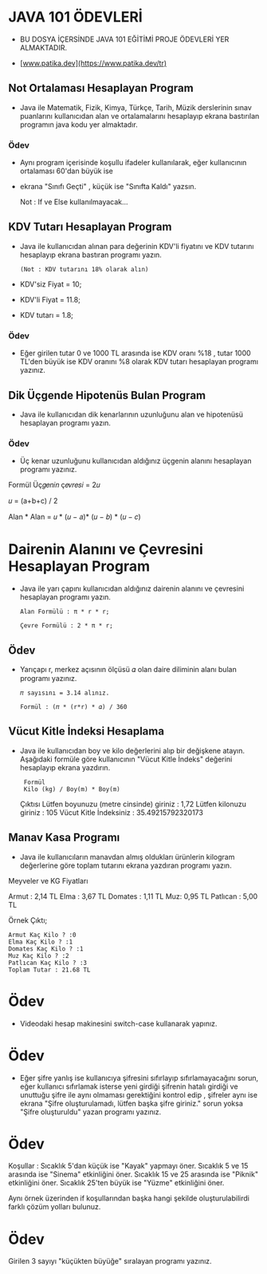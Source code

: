 # JAVA 101 ÖDEVLERİ
* BU DOSYA İÇERSİNDE JAVA 101 EĞİTİMİ PROJE ÖDEVLERİ YER ALMAKTADIR.

* [www.patika.dev](https://www.patika.dev/tr)

## Not Ortalaması Hesaplayan Program
* Java ile Matematik, Fizik, Kimya, Türkçe, Tarih, Müzik derslerinin
  sınav puanlarını kullanıcıdan alan ve ortalamalarını hesaplayıp ekrana bastırılan programın java kodu yer almaktadır.

### Ödev
* Aynı program içerisinde koşullu ifadeler kullanılarak, eğer kullanıcının ortalaması 60'dan büyük ise
* ekrana "Sınıfı Geçti" , küçük ise "Sınıfta Kaldı" yazsın.


    Not : If ve Else kullanılmayacak...

## KDV Tutarı Hesaplayan Program

* Java ile kullanıcıdan alınan para değerinin KDV'li fiyatını ve KDV tutarını hesaplayıp ekrana bastıran programı yazın.

      (Not : KDV tutarını 18% olarak alın)

* KDV'siz Fiyat = 10;

* KDV'li Fiyat = 11.8;

* KDV tutarı = 1.8;

### Ödev
* Eğer girilen tutar 0 ve 1000 TL arasında ise KDV oranı %18 , tutar 1000 TL'den büyük ise KDV oranını %8 olarak KDV tutarı hesaplayan programı yazınız.

## Dik Üçgende Hipotenüs Bulan Program
* Java ile kullanıcıdan dik kenarlarının uzunluğunu alan ve hipotenüsü hesaplayan programı yazın.

### Ödev
* Üç kenar uzunluğunu kullanıcıdan aldığınız üçgenin alanını hesaplayan programı yazınız.

Formül
Üç𝑔𝑒𝑛𝑖𝑛 ç𝑒𝑣𝑟𝑒𝑠𝑖 = 2𝑢

𝑢 = (a+b+c) / 2

Alan * Alan = 𝑢 * (𝑢 − 𝑎)* (𝑢 − 𝑏) * (𝑢 − 𝑐)

# Dairenin Alanını ve Çevresini Hesaplayan Program
* Java ile yarı çapını kullanıcıdan aldığınız dairenin alanını ve çevresini hesaplayan programı yazın.

      Alan Formülü : π * r * r;

      Çevre Formülü : 2 * π * r;

## Ödev
* Yarıçapı r, merkez açısının ölçüsü 𝛼 olan daire diliminin alanı bulan programı yazınız.

      𝜋 sayısını = 3.14 alınız.

      Formül : (𝜋 * (r*r) * 𝛼) / 360

## Vücut Kitle İndeksi Hesaplama
* Java ile kullanıcıdan boy ve kilo değerlerini alıp bir değişkene atayın. Aşağıdaki formüle göre kullanıcının "Vücut Kitle İndeks" değerini hesaplayıp ekrana yazdırın.

       Formül
       Kilo (kg) / Boy(m) * Boy(m)

  Çıktısı
  Lütfen boyunuzu (metre cinsinde) giriniz : 1,72
  Lütfen kilonuzu giriniz : 105
  Vücut Kitle İndeksiniz : 35.49215792320173

## Manav Kasa Programı
* Java ile kullanıcıların manavdan almış oldukları ürünlerin kilogram değerlerine göre toplam tutarını ekrana yazdıran programı yazın.

Meyveler ve KG Fiyatları

Armut : 2,14 TL
Elma : 3,67 TL
Domates : 1,11 TL
Muz: 0,95 TL
Patlıcan : 5,00 TL

Örnek Çıktı;

    Armut Kaç Kilo ? :0
    Elma Kaç Kilo ? :1
    Domates Kaç Kilo ? :1
    Muz Kaç Kilo ? :2
    Patlıcan Kaç Kilo ? :3
    Toplam Tutar : 21.68 TL

# Ödev
* Videodaki hesap makinesini switch-case kullanarak yapınız.

# Ödev
* Eğer şifre yanlış ise kullanıcıya şifresini sıfırlayıp sıfırlamayacağını sorun, eğer kullanıcı sıfırlamak isterse yeni girdiği şifrenin hatalı girdiği ve unuttuğu şifre ile aynı olmaması gerektiğini kontrol edip , şifreler aynı ise ekrana "Şifre oluşturulamadı, lütfen başka şifre giriniz." sorun yoksa "Şifre oluşturuldu" yazan programı yazınız.

# Ödev
Koşullar :
Sıcaklık 5'dan küçük ise "Kayak" yapmayı öner.
Sıcaklık 5 ve 15 arasında ise "Sinema" etkinliğini öner.
Sıcaklık 15 ve 25 arasında ise "Piknik" etkinliğini öner.
Sıcaklık 25'ten büyük ise "Yüzme" etkinliğini öner.

Aynı örnek üzerinden if koşullarından başka hangi şekilde oluşturulabilirdi farklı çözüm yolları bulunuz.

# Ödev
Girilen 3 sayıyı "küçükten büyüğe" sıralayan programı yazınız.
